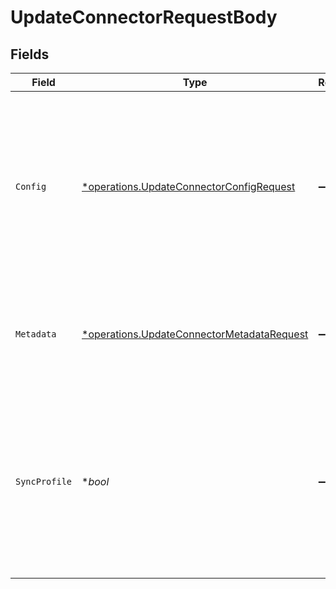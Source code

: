 # UpdateConnectorRequestBody


## Fields

| Field                                                                                                                                                        | Type                                                                                                                                                         | Required                                                                                                                                                     | Description                                                                                                                                                  |
| ------------------------------------------------------------------------------------------------------------------------------------------------------------ | ------------------------------------------------------------------------------------------------------------------------------------------------------------ | ------------------------------------------------------------------------------------------------------------------------------------------------------------ | ------------------------------------------------------------------------------------------------------------------------------------------------------------ |
| `Config`                                                                                                                                                     | [*operations.UpdateConnectorConfigRequest](../../models/operations/updateconnectorconfigrequest.md)                                                          | :heavy_minus_sign:                                                                                                                                           | The connector config object that will be passed to the connector. The config object should be compatible with the connector factory.                         |
| `Metadata`                                                                                                                                                   | [*operations.UpdateConnectorMetadataRequest](../../models/operations/updateconnectormetadatarequest.md)                                                      | :heavy_minus_sign:                                                                                                                                           | Custom connector metadata, will be used to overwrite the default connector metadata.                                                                         |
| `SyncProfile`                                                                                                                                                | **bool*                                                                                                                                                      | :heavy_minus_sign:                                                                                                                                           | Whether to sync user profile from the identity provider to Logto at each sign-in. If `false`, the user profile will only be synced when the user is created. |